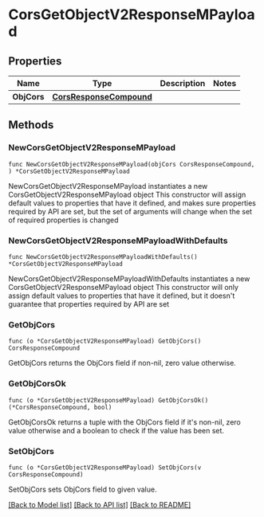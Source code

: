 # CorsGetObjectV2ResponseMPayload

## Properties

Name | Type | Description | Notes
------------ | ------------- | ------------- | -------------
**ObjCors** | [**CorsResponseCompound**](CorsResponseCompound.md) |  | 

## Methods

### NewCorsGetObjectV2ResponseMPayload

`func NewCorsGetObjectV2ResponseMPayload(objCors CorsResponseCompound, ) *CorsGetObjectV2ResponseMPayload`

NewCorsGetObjectV2ResponseMPayload instantiates a new CorsGetObjectV2ResponseMPayload object
This constructor will assign default values to properties that have it defined,
and makes sure properties required by API are set, but the set of arguments
will change when the set of required properties is changed

### NewCorsGetObjectV2ResponseMPayloadWithDefaults

`func NewCorsGetObjectV2ResponseMPayloadWithDefaults() *CorsGetObjectV2ResponseMPayload`

NewCorsGetObjectV2ResponseMPayloadWithDefaults instantiates a new CorsGetObjectV2ResponseMPayload object
This constructor will only assign default values to properties that have it defined,
but it doesn't guarantee that properties required by API are set

### GetObjCors

`func (o *CorsGetObjectV2ResponseMPayload) GetObjCors() CorsResponseCompound`

GetObjCors returns the ObjCors field if non-nil, zero value otherwise.

### GetObjCorsOk

`func (o *CorsGetObjectV2ResponseMPayload) GetObjCorsOk() (*CorsResponseCompound, bool)`

GetObjCorsOk returns a tuple with the ObjCors field if it's non-nil, zero value otherwise
and a boolean to check if the value has been set.

### SetObjCors

`func (o *CorsGetObjectV2ResponseMPayload) SetObjCors(v CorsResponseCompound)`

SetObjCors sets ObjCors field to given value.



[[Back to Model list]](../README.md#documentation-for-models) [[Back to API list]](../README.md#documentation-for-api-endpoints) [[Back to README]](../README.md)


